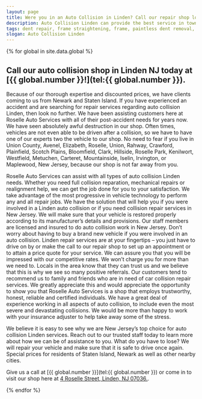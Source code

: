 ```yaml
---
layout: page
title: Were you in an Auto Collision in Linden? Call our repair shop located in NJ.
description: Auto Collision Linden can provide the best service in town, Call Auto Collision Linden, NJ today for your Auto Collision Linden needs.
tags: dent repair, frame straightening, frame, paintless dent removal, auto paint, painting, dent removal, auto body, repair, dent, removal, shop, linden, new jersey, nj, auto collission
slogan: Auto Collision Linden
---
```


{% for global in site.data.global %}

## Call our auto collision shop in Linden NJ today at [{{ global.number }}!](tel:{{ global.number }}).
Because of our thorough expertise and discounted prices, we have clients coming to us from Newark and Staten Island. If you have experienced an accident and are searching for repair services regarding auto collision Linden, then look no further. We have been assisting customers here at Roselle Auto Services with all of their post-accident needs for years now. We have seen absolutely awful destruction in our shop. Often times, vehicles are not even able to be driven after a collision, so we have to have one of our experts two the vehicle to our shop. No need to fear if you live in Union County, Avenel, Elizabeth, Roselle, Union, Rahway, Crawford, Plainfield, Scotch Plains, Bloomfield, Clark, Hillside, Roselle Park, Kenilwort, Westfield, Metuchen, Carteret, Mountainside, Iselin, Irvington, or Maplewood, New Jersey, because our shop is not far away from you.

Roselle Auto Services can assist with all types of auto collision Linden needs. Whether you need full collision reparation, mechanical repairs or realignment help, we can get the job done for you to your satisfaction. We take advantage of the most progressive in vehicle technology to perform any and all repair jobs. We have the solution that will help you if you were involved in a Linden auto collision or if you need collision repair services in New Jersey. We will make sure that your vehicle is restored properly according to its manufacturer’s details and provisions. Our staff members are licensed and insured to do auto collision work in New Jersey. Don’t worry about having to buy a brand new vehicle if you were involved in an auto collision. Linden repair services are at your fingertips – you just have to drive on by or make the call to our repair shop to set up an appointment or to attain a price quote for your service. We can assure you that you will be impressed with our competitive rates. We won’t charge you for more than we need to. Locals in the area know that they can trust us and we believe that this is why we see so many positive referrals. Our customers tend to recommend us to family and friends who are in need of car collision repair services. We greatly appreciate this and would appreciate the opportunity to show you that Roselle Auto Services is a shop that employs trustworthy, honest, reliable and certified individuals. We have a great deal of experience working in all aspects of auto collision, to include even the most severe and devastating collisions. We would be more than happy to work with your insurance adjuster to help take away some of the stress.

We believe it is easy to see why we are New Jersey’s top choice for auto collision Linden services. Reach out to our trusted staff today to learn more about how we can be of assistance to you. What do you have to lose? We will repair your vehicle and make sure that it is safe to drive once again. Special prices for residents of Staten Island, Newark as well as other nearby cities.


Give us a call at [{{ global.number }}](tel:{{ global.number }}) or come in to visit our shop here at [4 Roselle Street, Linden, NJ 07036.](https://www.google.com/maps/place/Roselle+Auto+Services+Inc+-+Linden,+NJ/@40.635433,-74.246247,17z/data=!4m7!1m4!3m3!1s0x89c3b2e1928866e5:0xe440b805db07d78e!2sRoselle+Auto+Services+Inc+-+Linden,+NJ!3b1!3m1!1s0x89c3b2e1928866e5:0xe440b805db07d78e).


{% endfor %}
